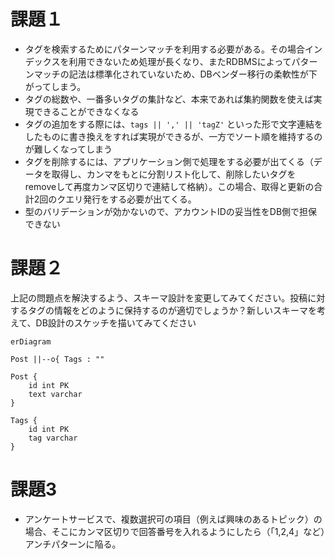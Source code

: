 # 課題１

 - タグを検索するためにパターンマッチを利用する必要がある。その場合インデックスを利用できないため処理が長くなり、またRDBMSによってパターンマッチの記法は標準化されていないため、DBベンダー移行の柔軟性が下がってしまう。
 - タグの総数や、一番多いタグの集計など、本来であれば集約関数を使えば実現できることができなくなる
 - タグの追加をする際には、`tags || ',' || 'tagZ'` といった形で文字連結をしたものに書き換えをすれば実現ができるが、一方でソート順を維持するのが難しくなってしまう
 - タグを削除するには、アプリケーション側で処理をする必要が出てくる（データを取得し、カンマをもとに分割リスト化して、削除したいタグをremoveして再度カンマ区切りで連結して格納）。この場合、取得と更新の合計2回のクエリ発行をする必要が出てくる。
 - 型のバリデーションが効かないので、アカウントIDの妥当性をDB側で担保できない


# 課題２

上記の問題点を解決するよう、スキーマ設計を変更してみてください。投稿に対するタグの情報をどのように保持するのが適切でしょうか？新しいスキーマを考えて、DB設計のスケッチを描いてみてください

```mermaid
erDiagram

Post ||--o{ Tags : ""

Post {
    id int PK
    text varchar
}

Tags {
    id int PK
    tag varchar
}

```


# 課題3

 - アンケートサービスで、複数選択可の項目（例えば興味のあるトピック）の場合、そこにカンマ区切りで回答番号を入れるようにしたら（「1,2,4」など）アンチパターンに陥る。

